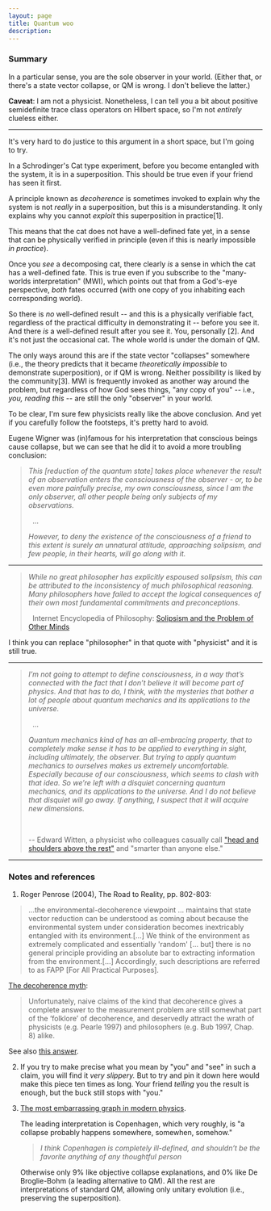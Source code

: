 ```yaml
---
layout: page
title: Quantum woo
description:
---
```


### Summary

In a particular sense, you are the sole observer in your world. (Either that, 
or there's a state vector collapse, or QM is wrong. I don't believe the latter.)

**Caveat**: I am not a physicist. Nonetheless, I can tell you a bit about
positive semidefinite trace class operators on Hilbert space, so I'm not
*entirely* clueless either.

---

It's very hard to do justice to this argument in a short space, but I'm going to 
try.

In a Schrodinger's Cat type experiment, before you become
entangled with the system, it is in a superposition. This should be true even
if your friend has seen it first.

A principle known as *decoherence* is sometimes invoked to explain why the
system is not *really* in a superposition, but this is a misunderstanding. It
only explains why you cannot *exploit* this superposition in practice[1].

This means that the cat does not have a well-defined fate yet, in a
sense that can be physically verified in principle (even if this is nearly 
impossible *in practice*).

Once you *see* a decomposing cat, there clearly *is* a sense in which the cat
has a well-defined fate. This is true even if you subscribe to the "many-worlds
interpretation" (MWI), which points out that from a God's-eye perspective,
*both* fates occurred (with one copy of you inhabiting each corresponding world).

So there is *no* well-defined result -- and this is a physically verifiable
fact, regardless of the practical difficulty in demonstrating it -- before you 
see it. And there *is* a well-defined result after you see it. You, personally
[2]. And it's not just the occasional cat. The whole world is under the domain
of QM.

The only ways around this are if the state vector "collapses" somewhere (i.e.,
the theory predicts that it became *theoretically impossible* to demonstrate
superposition), or if QM is wrong. Neither possibility is liked by the
community[3]. MWI is frequently invoked as another way around the problem, but
regardless of how God sees things, "any copy of you" -- i.e., *you, reading
this* -- are still the only "observer" in your world.

To be clear, I'm sure few physicists really like the above conclusion. And yet
if you carefully follow the footsteps, it's pretty hard to avoid.

Eugene Wigner was (in)famous for his interpretation that conscious beings
cause collapse, but we can see that he did it to avoid a more troubling
conclusion:

> *This [reduction of the quantum state] takes place whenever the result
  of an observation enters the
  consciousness of the observer - or, to be even more painfully precise,
  my own consciousness, since I am the only observer, all other people
  being only subjects of my observations.*
>
> &nbsp; ...
>
> *However, to deny the existence of the consciousness of a friend to this
  extent is surely an unnatural attitude, approaching solipsism, and few
  people, in their hearts, will go along with it.*

--- 

> *While no great philosopher has explicitly espoused solipsism, this can
be attributed to the inconsistency of much philosophical reasoning. Many
philosophers have failed to accept the logical consequences of their own
most fundamental commitments and preconceptions.*
>
> &nbsp;
> Internet Encyclopedia of Philosophy: [Solipsism and the Problem of Other Minds](http://www.iep.utm.edu/solipsis/)

I think you can replace "philosopher" in that quote with "physicist" and it
is still true.

---

> *I’m not going to attempt to define consciousness, in a way that’s connected
with the fact that I don’t believe it will become part of physics. And that
has to do, I think, with the mysteries that bother a lot of people about quantum
mechanics and its applications to the universe.*
>
> &nbsp; ...
>
> *Quantum mechanics kind of has an all-embracing property, that to completely make
sense it has to be applied to everything in sight, including ultimately, the
observer. But trying to apply quantum mechanics to ourselves makes us extremely
uncomfortable. Especially because of our consciousness, which seems to clash
with that idea. So we’re left with a disquiet concerning quantum mechanics,
and its applications to the universe. And I do not believe that disquiet will go
away. If anything, I suspect that it will acquire new dimensions.*
>
> &nbsp;
>
> -- Edward Witten, a physicist who colleagues casually call ["head and shoulders above the rest"](http://www.nytimes.com/1987/10/18/magazine/a-theory-of-everything.html?pagewanted=all) and "smarter than anyone else."

---


### Notes and references

1. Roger Penrose (2004), The Road to Reality, pp. 802-803:
> ...the environmental-decoherence viewpoint ... maintains that state 
vector reduction can be understood as coming about because the
environmental system under consideration becomes inextricably entangled
with its environment.[...] We think of the environment as extremely
complicated and essentially 'random' [... but] there is no general 
principle providing an
absolute bar to extracting information from the environment.[...]
Accordingly, such descriptions are referred to as FAPP [For All Practical
Purposes].

   [The decoherence myth](https://plato.stanford.edu/entries/qm-decoherence/#SolMeaPro):

   > Unfortunately, naive claims of the kind that decoherence gives a
complete answer to the measurement problem are still somewhat part of
the ‘folklore’ of decoherence, and deservedly attract the wrath of
physicists (e.g. Pearle 1997) and philosophers (e.g. Bub 1997, Chap. 8)
alike.

   See also [this answer](https://physics.stackexchange.com/a/374212/118804).

2. If you try to make precise what you mean by "you" and "see" in such a
claim, you will find it *very slippery.* But to try and pin it down here
would make this piece ten times as long. Your friend *telling* you the
result is enough, but the buck still stops with "you."

3. [The most embarrassing graph in modern physics](www.preposterousuniverse.com/blog/2013/01/17/the-most-embarrassing-graph-in-modern-physics/).

   The leading interpretation is Copenhagen, which very roughly, is "a collapse
probably happens somewhere, somewhen, somehow."

   > *I think Copenhagen is completely ill-defined, and shouldn’t be the favorite anything of any thoughtful person*

   Otherwise only 9% like objective collapse explanations, and 0% like
De Broglie-Bohm (a leading alternative to QM). All the rest are interpretations
of standard QM, allowing only unitary evolution (i.e., preserving the
superposition).